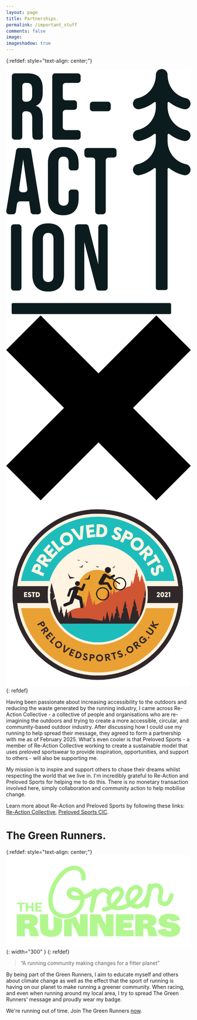 ```yaml
---
layout: page
title: Partnerships.
permalink: /important_stuff
comments: false
image: 
imageshadow: true
---
```


{:refdef: style="text-align: center;"}
<div class="logo-row">
  <img src="assets/images/re_action.png" alt="ReAction Logo" class="logo-img" />
  <img src="assets/images/multiply.png" alt="Multiply" class="logo-img small" />
  <img src="assets/images/preloved.png" alt="Preloved Logo" class="logo-img" />
</div>
{: refdef}

Having been passionate about increasing accessibility to the outdoors and reducing the waste generated by the running industry, I came across Re-Action Collective - a collective of people and organisations who are re-imagining the outdoors and trying to create a more accessible, circular, and community-based outdoor industry. After discussing how I could use my running to help spread their message, they agreed to form a partnership with me as of February 2025. What's even cooler is that Preloved Sports - a member of Re-Action Collective working to create a sustainable model that uses preloved sportswear to provide inspiration, opportunities, and support to others - will also be supporting me. 

My mission is to inspire and support others to chase their dreams whilst respecting the world that we live in. I'm incredibly grateful to Re-Action and Preloved Sports for helping me to do this. There is no monetary transaction involved here, simply collaboration and community action to help mobilise change.

​Learn more about Re-Action and Preloved Sports by following these links: [Re-Action Collective](https://re-action-collective.org/), [Preloved Sports CIC](https://prelovedsports.org.uk/).

# The Green Runners.
{:refdef: style="text-align: center;"}
![Green Runners](assets/images/green_runners.webp){: width="300" }
{: refdef}
> “A running community making changes for a fitter planet”

By being part of the Green Runners, I aim to educate myself and others about climate change as well as the effect that the sport of running is having on our planet to make running a greener community. When racing, and even when running around my local area, I try to spread The Green Runners' message and proudly wear my badge.

We're running out of time. Join The Green Runners [now](https://thegreenrunners.com/become-a-member/). 
